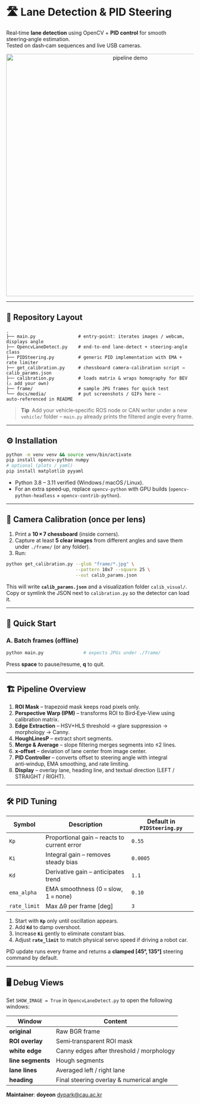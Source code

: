 # 🛣️  Lane Detection & PID Steering

Real‑time **lane detection** using OpenCV + **PID control** for smooth steering‑angle estimation.  
Tested on dash‑cam sequences and live USB cameras.

<p align="center">
  <img src="docs/media/demo_pipeline.gif" alt="pipeline demo" width="650"/>
</p>

---

## 📂 Repository Layout

```text
.
├── main.py                # entry‑point: iterates images / webcam, displays angle
├── OpencvLaneDetect.py    # end‑to‑end lane‑detect + steering‑angle class
├── PIDSteering.py         # generic PID implementation with EMA + rate limiter
├── get_calibration.py     # chessboard camera‑calibration script → calib_params.json
├── calibration.py         # loads matrix & wraps homography for BEV (⚠️ add your own)
├── frame/                 # sample JPG frames for quick test
└── docs/media/            # put screenshots / GIFs here – auto‑referenced in README
```

> **Tip** Add your vehicle‑specific ROS node or CAN writer under a new `vehicle/` folder – `main.py` already prints the filtered angle every frame.

---

## ⚙️  Installation

```bash
python -m venv venv && source venv/bin/activate
pip install opencv-python numpy
# optional (plots / yaml)
pip install matplotlib pyyaml
```

- Python 3.8 – 3.11 verified (Windows / macOS / Linux).  
- For an extra speed‑up, replace `opencv-python` with GPU builds (`opencv-python-headless` + `opencv-contrib-python`).

---

## 🔧 Camera Calibration (once per lens)

1. Print a **10 × 7 chessboard** (inside corners).  
2. Capture at least **5 clear images** from different angles and save them under `./frame/` (or any folder).
3. Run:

```bash
python get_calibration.py --glob "frame/*.jpg" \
                          --pattern 10x7 --square 25 \
                          --out calib_params.json
```

This will write **`calib_params.json`** and a visualization folder `calib_visual/`.  
Copy or symlink the JSON next to `calibration.py` so the detector can load it.

---

## 🚀 Quick Start

### A. Batch frames (offline)

```bash
python main.py               # expects JPGs under ./frame/
```
Press **space** to pause/resume, **q** to quit.

---

## 🏗️  Pipeline Overview

1. **ROI Mask** – trapezoid mask keeps road pixels only.  
2. **Perspective Warp (IPM)** – transforms ROI to Bird‑Eye‑View using calibration matrix.  
3. **Edge Extraction** – HSV+HLS threshold → glare suppression → morphology → Canny.  
4. **HoughLinesP** – extract short segments.  
5. **Merge & Average** – slope filtering merges segments into ≤2 lines.  
6. **x‑offset** – deviation of lane center from image center.  
7. **PID Controller** – converts offset to steering angle with integral anti‑windup, EMA smoothing, and rate limiting.  
8. **Display** – overlay lane, heading line, and textual direction (LEFT / STRAIGHT / RIGHT).

---

## 🛠  PID Tuning

| Symbol | Description | Default in `PIDSteering.py` |
|--------|-------------|-----------------------------|
| `Kp`   | Proportional gain – reacts to current error | `0.55` |
| `Ki`   | Integral gain – removes steady bias         | `0.0005` |
| `Kd`   | Derivative gain – anticipates trend         | `1.1` |
| `ema_alpha` | EMA smoothness (0 = slow, 1 = none)    | `0.10` |
| `rate_limit` | Max Δθ per frame [deg]                | `3` |

1. Start with **`Kp`** only until oscillation appears.  
2. Add **`Kd`** to damp overshoot.  
3. Increase **`Ki`** gently to eliminate constant bias.  
4. Adjust **`rate_limit`** to match physical servo speed if driving a robot car.

PID update runs every frame and returns a **clamped [45°, 135°]** steering command by default.

---

## 🖥️  Debug Views

Set `SHOW_IMAGE = True` in `OpencvLaneDetect.py` to open the following windows:

| Window            | Content                                      |
|-------------------|----------------------------------------------|
| **original**      | Raw BGR frame                                |
| **ROI overlay**   | Semi‑transparent ROI mask                    |
| **white edge**    | Canny edges after threshold / morphology     |
| **line segments** | Hough segments                               |
| **lane lines**    | Averaged left / right lane                   |
| **heading**       | Final steering overlay & numerical angle     |

**Maintainer**: **doyeon**  <dypark@cau.ac.kr>
